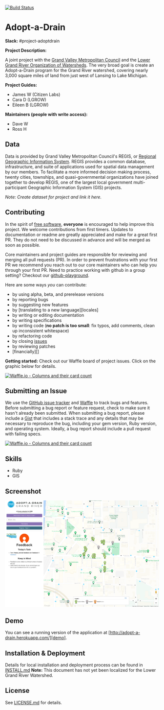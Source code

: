[![Build Status](https://travis-ci.org/citizenlabsgr/adopt-a-drain.svg?branch=master)](https://travis-ci.org/citizenlabsgr/adopt-a-drain)

# Adopt-a-Drain

**Slack:** #project-adoptdrain

**Project Description:**

A joint project with the [Grand Valley Metropolitan Council](http://www.gvmc.org) and the [Lower Grand River Organization of Watersheds](https://www.lgrow.org). The very broad goal is create an Adopt-a-Drain program for the Grand River watershed, covering nearly 3,000 square miles of land from just west of Lansing to Lake Michigan.

**Project Guides:**
* James W (Citizen Labs)
* Cara D (LGROW)
* Eileen B (LGROW)

**Maintainers (people with write access):**
* Dave W
* Ross H

## Data

Data is provided by Grand Valley Metropolitan Council's REGIS, or [Regional Geographic Information System](http://www.gvmc.org/regis/index.shtml). REGIS provides a common database, infrastructure, and suite of applications used for spatial data management by our members.  To facilitate a more informed decision making process, twenty cities, townships, and quasi-governmental organizations have joined together to develop REGIS, one of the largest local government multi-participant Geographic Information System (GIS) projects.

_Note: Create dataset for project and link it here._

## Contributing
In the spirit of [free software][free-sw], **everyone** is encouraged to help
improve this project. We welcome contributions from first timers. Updates to documentation or readme are greatly appreciated and make for a great first PR. They do not need to be discussed in advance and will be merged as soon as possible.

Core maintainers and project guides are responsible for reviewing and merging all pull requests (PR). In order to prevent frustrations with your first PR we recommend you reach out to our core maintainers who can help you through your first PR. Need to practice working with github in a group setting? Checkout our [github-playground](https://github.com/citizenlabsgr/open-lab).

[free-sw]: http://www.fsf.org/licensing/essays/free-sw.html

Here are some ways *you* can contribute:

* by using alpha, beta, and prerelease versions
* by reporting bugs
* by suggesting new features
* by [translating to a new language][locales]
* by writing or editing documentation
* by writing specifications
* by writing code (**no patch is too small**: fix typos, add comments, clean up
  inconsistent whitespace)
* by refactoring code
* by closing [issues](#submitting-an-issue)
* by reviewing patches
* [financially][]

**Getting started:** Check out our Waffle board of project issues. Click on the graphic below for details.

[![Waffle.io - Columns and their card count](https://badge.waffle.io/citizenlabsgr/adopt-a-drain.png?columns=all)](https://waffle.io/citizenlabsgr/adopt-a-drain?utm_source=badge)

## Submitting an Issue
We use the [GitHub issue tracker](https://github.com/citizenlabsgr/adopt-a-drain/issues) and [Waffle](https://waffle.io/citizenlabsgr/adopt-a-drain) to track bugs and features. Before submitting a bug report or feature request, check to make sure it hasn't
already been submitted. When submitting a bug report, please include a [Gist][]
that includes a stack trace and any details that may be necessary to reproduce
the bug, including your gem version, Ruby version, and operating system.
Ideally, a bug report should include a pull request with failing specs.

[gist]: https://gist.github.com/

[![Waffle.io - Columns and their card count](https://badge.waffle.io/citizenlabsgr/adopt-a-drain.png?columns=all)](https://waffle.io/citizenlabsgr/adopt-a-drain?utm_source=badge)


## Skills
* Ruby
* GIS

## Screenshot
![Adopt-a-Drain](/adopt.png "Adopt-a-Drain")

## Demo
You can see a running version of the application at
[http://adopt-a-drain.herokuapp.com/][demo].

[demo]: http://adopt-a-drain.herokuapp.com/

## Installation & Deployment
Details for local installation and deployment process can be found in [INSTALL.md](https://github.com/citizenlabsgr/adopt-a-drain/blob/master/INSTALL.md) **Note:** This document has not yet been localized for the Lower Grand River Watershed.

## License
See [LICENSE.md](https://github.com/citizenlabsgr/openbudgetgr/blob/master/LICENSE) for details.

[license]: https://github.com/citizenlabsgr/openbudgetgr/blob/master/LICENSE
